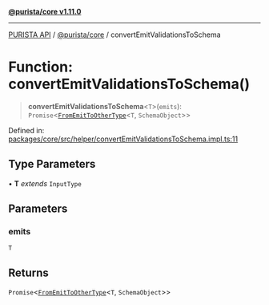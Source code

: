[**@purista/core v1.11.0**](../README.md)

***

[PURISTA API](../../../packages.md) / [@purista/core](../README.md) / convertEmitValidationsToSchema

# Function: convertEmitValidationsToSchema()

> **convertEmitValidationsToSchema**\<`T`\>(`emits`): `Promise`\<[`FromEmitToOtherType`](../type-aliases/FromEmitToOtherType.md)\<`T`, `SchemaObject`\>\>

Defined in: [packages/core/src/helper/convertEmitValidationsToSchema.impl.ts:11](https://github.com/puristajs/purista/blob/master/packages/core/src/helper/convertEmitValidationsToSchema.impl.ts#L11)

## Type Parameters

• **T** *extends* `InputType`

## Parameters

### emits

`T`

## Returns

`Promise`\<[`FromEmitToOtherType`](../type-aliases/FromEmitToOtherType.md)\<`T`, `SchemaObject`\>\>
